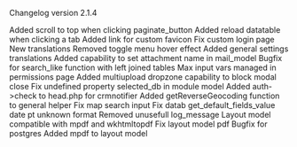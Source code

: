 Changelog version 2.1.4
 
Added scroll to top when clicking paginate_button
Added reload datatable when clicking a tab
Added link for custom favicon
Fix custom login page
New translations
Removed toggle menu hover effect
Added general settings translations
Added capability to set attachment name in mail_model
Bugfix for search_like function with left joined tables
Max input vars managed in permissions page
Added multiupload dropzone capability to block modal close
Fix undefined property selected_db in module model
Added auth->check to head.php for crmnotifier
Added getReverseGeocoding function to general helper
Fix map search input
Fix datab get_default_fields_value date pt unknown format
Removed unusefull log_message
Layout model compatible with mpdf and wkhtmltopdf
Fix layout model pdf
Bugfix for postgres
Added mpdf to layout model
